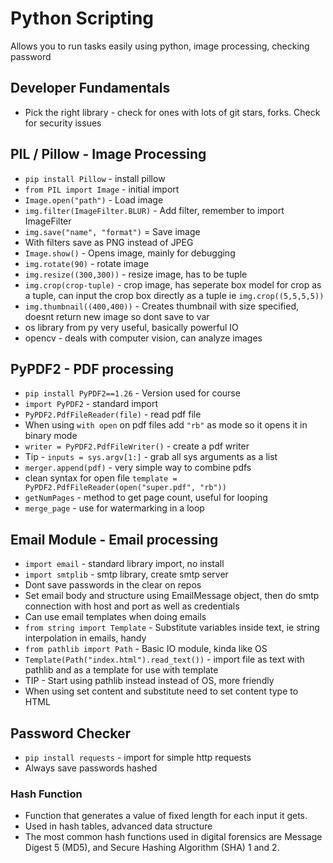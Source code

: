 # Python Scripting

Allows you to run tasks easily using python, image processing, checking password

## Developer Fundamentals

- Pick the right library - check for ones with lots of git stars, forks. Check for security issues

## PIL / Pillow - Image Processing

- `pip install Pillow` - install pillow
- `from PIL import Image` - initial import
- `Image.open("path")` - Load image
- `img.filter(ImageFilter.BLUR)` - Add filter, remember to import ImageFilter
- `img.save("name", "format")` = Save image
- With filters save as PNG instead of JPEG
- `Image.show()` - Opens image, mainly for debugging
- `img.rotate(90)` - rotate image
- `img.resize((300,300))` - resize image, has to be tuple
- `img.crop(crop-tuple)` - crop image, has seperate box model for crop as a tuple, can input the crop box directly as a tuple ie `img.crop((5,5,5,5))`
- `img.thumbnail((400,400))` - Creates thumbnail with size specified, doesnt return new image so dont save to var
- os library from py very useful, basically powerful IO
- opencv - deals with computer vision, can analyze images

## PyPDF2 - PDF processing

- `pip install PyPDF2==1.26` - Version used for course
- `import PyPDF2` - standard import
- `PyPDF2.PdfFileReader(file)` - read pdf file
- When using `with open` on pdf files add `"rb"` as mode so it opens it in binary mode
- `writer = PyPDF2.PdfFileWriter()` - create a pdf writer
- Tip - `inputs = sys.argv[1:]` - grab all sys arguments as a list
- `merger.append(pdf)` - very simple way to combine pdfs
- clean syntax for open file `template = PyPDF2.PdfFileReader(open("super.pdf", "rb"))`
- `getNumPages` - method to get page count, useful for looping
- `merge_page` - use for watermarking in a loop

## Email Module - Email processing

- `import email` - standard library import, no install
- `import smtplib` - smtp library, create smtp server
- Dont save passwords in the clear on repos
- Set email body and structure using EmailMessage object, then do smtp connection with host and port as well as credentials
- Can use email templates when doing emails
- `from string import Template` - Substitute variables inside text, ie string interpolation in emails, handy
- `from pathlib import Path` - Basic IO module, kinda like OS
- `Template(Path("index.html").read_text())` - import file as text with pathlib and as a template for use with template
- TIP - Start using pathlib instead instead of OS, more friendly
- When using set content and substitute need to set content type to HTML

## Password Checker

- `pip install requests` - import for simple http requests
- Always save passwords hashed

### Hash Function

- Function that generates a value of fixed length for each input it gets.
- Used in hash tables, advanced data structure
- The most common hash functions used in digital forensics are Message Digest 5 (MD5), and Secure Hashing Algorithm (SHA) 1 and 2.
